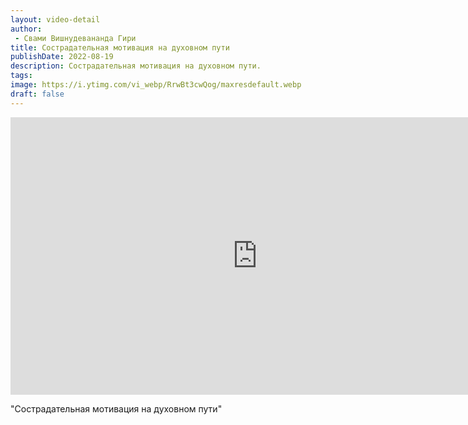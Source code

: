 ```yaml
---
layout: video-detail
author:
 - Свами Вишнудевананда Гири
title: Сострадательная мотивация на духовном пути
publishDate: 2022-08-19
description: Сострадательная мотивация на духовном пути. 
tags: 
image: https://i.ytimg.com/vi_webp/RrwBt3cwQog/maxresdefault.webp
draft: false
---
```


<iframe width="790" height="444" src="https://www.youtube.com/embed/RrwBt3cwQog" frameborder="0" allowfullscreen=""></iframe> 

  "Сострадательная мотивация на духовном пути"

  

 